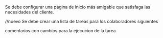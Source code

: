 Se debe configurar una página de inicio más amigable que satisfaga las necesidades del cliente.

//nuevo Se debe crear una lista de tareas para los colaboradores siguientes

comentarios con cambios para la ejecucion de la tarea
